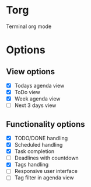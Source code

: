 # Torg
Terminal org mode
# Options
## View options
- [x] Todays agenda view
- [x] ToDo view
- [x] Week agenda view
- [ ] Next 3 days view
## Functionality options
- [x] TODO/DONE handling
- [x] Scheduled handling
- [x] Task completion
- [ ] Deadlines with countdown
- [x] Tags handling
- [ ] Responsive user interface
- [ ] Tag filter in agenda view
